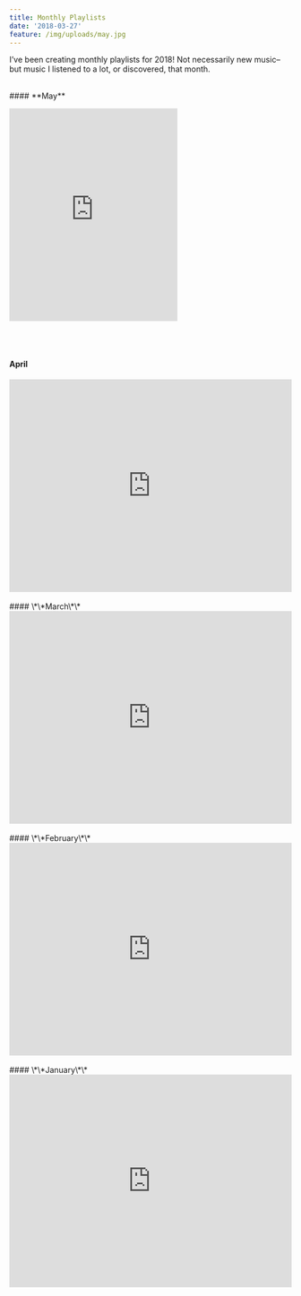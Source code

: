 ```yaml
---
title: Monthly Playlists
date: '2018-03-27'
feature: /img/uploads/may.jpg
---
```

I’ve been creating monthly playlists for 2018! Not necessarily new music– but music I listened to a lot, or discovered, that month.
<br><br>

\#### \*\*May\*\*

<iframe src="https://open.spotify.com/embed/user/121523262/playlist/1c7tGKYJXHEjj28AP88YWo" width="300" height="380" frameborder="0" allowtransparency="true" allow="encrypted-media"></iframe>

<br><br>

#### **April**

<iframe src="https://open.spotify.com/embed/user/121523262/playlist/2T8NwQebAmmzKPa6mxIS1s"
              width="100%" height="380" frameborder="0" allowtransparency="true" allow="encrypted-media"></iframe>
<br><br>
#### \*\*March\*\*

<iframe src="https://open.spotify.com/embed/user/121523262/playlist/3CTptDhoyLtpq2bKZt7Rxn"
              width="100%" height="380" frameborder="0" allowtransparency="true" allow="encrypted-media"></iframe>
<br><br>
#### \*\*February\*\*

<iframe src="https://open.spotify.com/embed/user/121523262/playlist/4RZnzHYnXFL4eaZBajbFW8"
              width="100%" height="380" frameborder="0" allowtransparency="true" allow="encrypted-media"></iframe>
<br><br>
#### \*\*January\*\*

<iframe src="https://open.spotify.com/embed/user/121523262/playlist/6xXezy3Cxh9k1HL60yG8d9"
              width="100%" height="380" frameborder="0" allowtransparency="true" allow="encrypted-media"></iframe>
<br><br>
